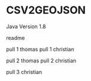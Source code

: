 ﻿# CSV2GEOJSON

Java Version 1.8

readme




pull 1 thomas
pull 1 christian

pull 2 thomas
pull 2 christian

pull 3 christian
